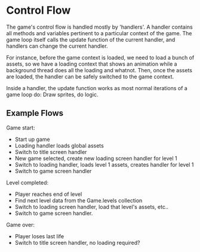 Control Flow
============
The game's control flow is handled mostly by 'handlers'. A handler contains
all methods and variables pertinent to a particular context of the game. The
game loop itself calls the update function of the current handler, and handlers
can change the current handler.

For instance, before the game context is loaded, we need to load a bunch of assets,
so we have a loading context that shows an animation while a background thread
does all the loading and whatnot. Then, once the assets are loaded, the handler
can be safely switched to the game context.

Inside a handler, the update function works as most normal iterations of a game loop
do: Draw sprites, do logic.

Example Flows
-------------
Game start:
* Start up game
* Loading handler loads global assets
* Switch to title screen handler
* New game selected, create new loading screen handler for level 1
* Switch to loading handler, loads level 1 assets, creates handler for level 1
* Switch to game screen handler

Level completed:
* Player reaches end of level
* Find next level data from the Game.levels collection
* Switch to loading screen handler, load that level's assets, etc..
* Switch to game screen handler.

Game over:
* Player loses last life
* Switch to title screen handler, no loading required?
